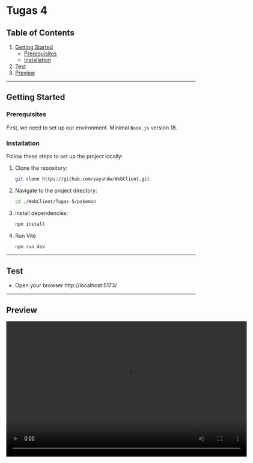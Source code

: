 # Tugas 4

## Table of Contents

1. [Getting Started](#getting-started)
    - [Prerequisites](#prerequisites)
    - [Installation](#installation)
2. [Test](#test)
3. [Preview](#preview)

---

## Getting Started

### Prerequisites
First, we need to set up our environment. Minimal `Node.js` version 18.


### Installation

Follow these steps to set up the project locally:

1. Clone the repository:
   ```bash
   git clone https://github.com/yayandw/WebClient.git
   ```
2. Navigate to the project directory:
   ```bash
   cd ./WebClient/Tugas-5/pokemon
   ```
3. Install dependencies:
   ```bash
   npm install
   ```
4. Run Vite
   ```bash
   npm run dev
   ```

---

## Test
- Open your browser http://localhost:5173/

---

## Preview
<video width="640" height="360" controls>
  <source src="./records/recording.mp4" type="video/mp4">
  Your browser does not support the video tag.
</video>